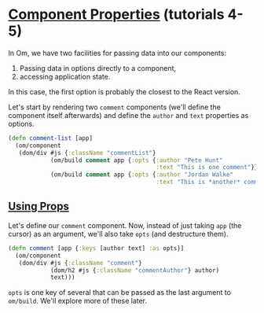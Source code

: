 # [Component Properties](http://facebook.github.io/react/docs/tutorial.html#component-properties) (tutorials 4-5)

In Om, we have two facilities for passing data into our components:
1. Passing data in options directly to a component,
2. accessing application state.

In this case, the first option is probably the closest to the React
version.

Let's start by rendering two `comment` components (we'll define the
component itself afterwards) and define the `author` and `text`
properties as options.

```clojure
(defn comment-list [app]
  (om/component
   (dom/div #js {:className "commentList"}
            (om/build comment app {:opts {:author "Pete Hunt"
                                          :text "This is one comment"}})
            (om/build comment app {:opts {:author "Jordan Walke"
                                          :text "This is *another* comment"}}))))
```

## [Using Props](http://facebook.github.io/react/docs/tutorial.html#using-props)

Let's define our `comment` component. Now, instead of just taking
`app` (the cursor) as an argument, we'll also take `opts` (and
destructure them).

```clojure
(defn comment [app {:keys [author text] :as opts}]
  (om/component
   (dom/div #js {:className "comment"}
            (dom/h2 #js {:className "commentAuthor"} author)
            text)))
```

`opts` is one key of several that can be passed as the last argument
to `om/build`. We'll explore more of these later.
